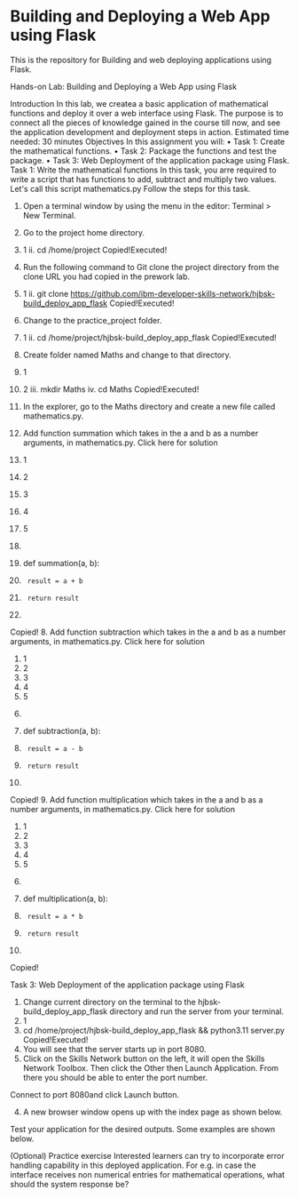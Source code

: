 # Building and Deploying a Web App using Flask
This is the repository for Building and web deploying applications using Flask.


Hands-on Lab: Building and Deploying a Web App using Flask
 
Introduction
In this lab, we createa a basic application of mathematical functions and deploy it over a web interface using Flask. The purpose is to connect all the pieces of knowledge gained in the course till now, and see the application development and deployment steps in action.
Estimated time needed: 30 minutes
Objectives
In this assignment you will:
•	Task 1: Create the mathematical functions.
•	Task 2: Package the functions and test the package.
•	Task 3: Web Deployment of the application package using Flask.
Task 1: Write the mathematical functions
In this task, you arre required to write a script that has functions to add, subtract and multiply two values. Let's call this script mathematics.py
Follow the steps for this task.
1.	Open a terminal window by using the menu in the editor: Terminal > New Terminal.
 
2.	Go to the project home directory.
1.	1
ii.	cd /home/project
Copied!Executed!
3.	Run the following command to Git clone the project directory from the clone URL you had copied in the prework lab.
1.	1
ii.	git clone https://github.com/ibm-developer-skills-network/hjbsk-build_deploy_app_flask
Copied!Executed!
4.	Change to the practice_project folder.
1.	1
ii.	cd /home/project/hjbsk-build_deploy_app_flask
Copied!Executed!
5.	Create folder named Maths and change to that directory.
1.	1
2.	2
iii.	mkdir Maths
iv.	cd Maths
Copied!Executed!
6.	In the explorer, go to the Maths directory and create a new file called mathematics.py.
7.	Add function summation which takes in the a and b as a number arguments, in mathematics.py.
Click here for solution
1.	1
2.	2
3.	3
4.	4
5.	5
1.	```python
2.	def summation(a, b):
3.	    result = a + b
4.	    return result
5.	```
Copied!
8.	Add function subtraction which takes in the a and b as a number arguments, in mathematics.py.
Click here for solution
1.	1
2.	2
3.	3
4.	4
5.	5
1.	```python
2.	def subtraction(a, b):
3.	    result = a - b
4.	    return result
5.	```
Copied!
9.	Add function multiplication which takes in the a and b as a number arguments, in mathematics.py.
Click here for solution
1.	1
2.	2
3.	3
4.	4
5.	5
1.	```python
2.	def multiplication(a, b):
3.	    result = a * b
4.	    return result
5.	```
Copied!
 
Task 3: Web Deployment of the application package using Flask
1.	Change current directory on the terminal to the hjbsk-build_deploy_app_flask directory and run the server from your terminal.
1.	1
1.	cd /home/project/hjbsk-build_deploy_app_flask && python3.11 server.py
Copied!Executed!
2.	You will see that the server starts up in port 8080.
3.	Click on the Skills Network button on the left, it will open the Skills Network Toolbox. Then click the Other then Launch Application.
From there you should be able to enter the port number.
 
Connect to port 8080and click Launch button.
 
4.	A new browser window opens up with the index page as shown below.
 
Test your application for the desired outputs. Some examples are shown below.
 
 
 
(Optional) Practice exercise
Interested learners can try to incorporate error handling capability in this deployed application. For e.g. in case the interface receives non numerical entries for mathematical operations, what should the system response be?

